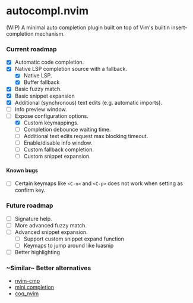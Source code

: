 # autocompl.nvim
(WIP) A minimal auto completion plugin built on top of Vim's builtin insert-completion mechanism.

### Current roadmap
- [x] Automatic code completion.
- [x] Native LSP completion source with a fallback.
    - [x] Native LSP.
    - [x] Buffer fallback
- [x] Basic fuzzy match.
- [x] Basic snippet expansion
- [x] Additional (synchronous) text edits (e.g. automatic imports).
- [ ] Info preview window.
- [ ] Expose configuration options.
    - [x] Custom keymappings.
    - [ ] Completion debounce waiting time.
    - [ ] Additional text edits request max blocking timeout.
    - [ ] Enable/disable info window.
    - [ ] Custom fallback completion.
    - [ ] Custom snippet expansion.

#### Known bugs
- [ ] Certain keymaps like `<C-n>` and `<C-p>` does not work when setting as confirm key.

### Future roadmap
- [ ] Signature help.
- [ ] More advanced fuzzy match.
- [ ] Advanced snippet expansion.
    - [ ] Support custom snippet expand function
    - [ ] Keymaps to jump around like luasnip
- [ ] Better highlighting

### ~Similar~ Better alternatives
- [nvim-cmp](https://github.com/hrsh7th/nvim-cmp)
- [mini.completion](https://github.com/echasnovski/mini.completion)
- [coq_nvim](https://github.com/ms-jpq/coq_nvim)
